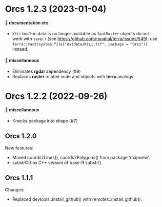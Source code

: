 # Orcs 1.2.3 (2023-01-04)

#### 💬 documentation etc

  * `KiLi` built-in data is no longer available as `SpatRaster` objects do not
    work with `save()` (see <https://github.com/rspatial/terra/issues/549>); use
    `terra::rast(system.file("extdata/KiLi.tif", package = "Orcs"))` instead.

#### 🍬 miscellaneous

  * Eliminates **rgdal** dependency (#9)
  * Replaces **raster** related code and objects with **terra** analogs


# Orcs 1.2.2 (2022-09-26)

#### 🍬 miscellaneous

  * Knocks package into shape (#7)

## Orcs 1.2.0

New features:

  * Moved coords2Lines(), coords2Polygons() from package 'mapview'.
  * substrC() as C++ version of base-R substr().

## Orcs 1.1.1

Changes:

  * Replaced devtools::install_github() with remotes::install_github().
